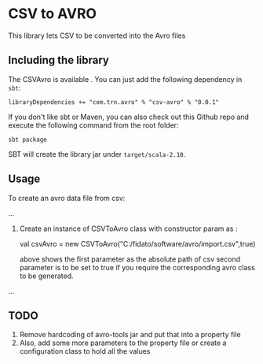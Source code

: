 # CSV to AVRO

This library lets CSV to be converted into the Avro files

## Including the library

The CSVAvro is available . You can just add the following dependency in `sbt`:

```
libraryDependencies += "com.trn.avro" % "csv-avro" % "0.0.1"
```


If you don't like sbt or Maven, you can also check out this Github repo and execute the following command from the root folder:

    sbt package

SBT will create the library jar under `target/scala-2.10`.

## Usage

To create an avro data file from csv:

...

1. Create an instance of CSVToAvro class with constructor param as :

	val csvAvro = new CSVToAvro("C:/fidato/software/avro/import.csv",true)
	
	above shows the first parameter as the absolute path of csv
	second parameter is to be set to true if you require the corresponding avro class to be generated.
	
...

## TODO

1. Remove hardcoding of avro-tools jar and put that into a property file
2. Also, add some more parameters to the property file or create a configuration class to hold all the values

